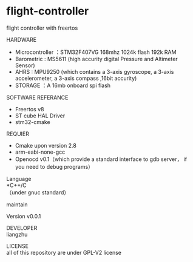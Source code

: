 # flight-controller
flight controller with freertos 

HARDWARE
* Microcontroller ：STM32F407VG 168mhz 1024k flash 192k RAM
* Barometric : MS5611 (high accurity digital Pressure and Altimeter Sensor)
* AHRS : MPU9250 (which contains a 3-axis gyroscope, a 3-axis accelerometer, a 3-axis compass ,16bit accurity)
* STORAGE ：A 16mb onboard spi flash 

SOFTWARE REFERANCE
* Freertos v8
* ST cube HAL Driver
* stm32-cmake

REQUIER
* Cmake upon version 2.8
* arm-eabi-none-gcc
* Openocd v0.1（which provide a standard interface to gdb server， if you need to debug programs）

Language  
*C++/C  
（under gnuc standard）

maintain 

Version v0.0.1

DEVELOPER   
liangzhu

LICENSE   
all of this repository are under GPL-V2 license  
